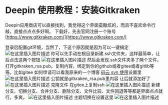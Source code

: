 # Deepin 使用教程：安装Gitkraken

Deepin应用商店可以直接找到，我觉得这个界面蛮酷炫的，而且不喜欢命令行敲，直接点点点多好啊。
下载好，先去官网注册一个账号
[https://www.gitkraken.com/](https://www.gitkraken.com/)

登录后配置git环境，当然了，下这个原因就是因为可以一键搞定
![在这里插入图片描述](https://img-blog.csdnimg.cn/20191115124923724.png)
你可以先手动在根目录新建.ssh文件夹，这样最简单，让后点击这两个按钮
![在这里插入图片描述](https://img-blog.csdnimg.cn/20191115124938900.png?x-oss-process=image/watermark,type_ZmFuZ3poZW5naGVpdGk,shadow_10,text_aHR0cHM6Ly9ibG9nLmNzZG4ubmV0L2ExNTAwNTc4NDMyMA==,size_16,color_FFFFFF,t_70)
然后会发现.ssh文件夹多了两个文件，打开gitkraken_rsa.pub。复制内容，绑定到你的github或者gitee或者gitlib等等。比如gitee
如何申请可以看我原来的一个博客
[码云 svn 使用](https://blog.csdn.net/a15005784320/article/details/101912848)设置里
![在这里插入图片描述](https://img-blog.csdnimg.cn/20191115125041420.png?x-oss-process=image/watermark,type_ZmFuZ3poZW5naGVpdGk,shadow_10,text_aHR0cHM6Ly9ibG9nLmNzZG4ubmV0L2ExNTAwNTc4NDMyMA==,size_16,color_FFFFFF,t_70)
公钥就是gitkraken_rsa.pub里内容
让后就添加好了
![在这里插入图片描述](https://img-blog.csdnimg.cn/20191115125027898.png?x-oss-process=image/watermark,type_ZmFuZ3poZW5naGVpdGk,shadow_10,text_aHR0cHM6Ly9ibG9nLmNzZG4ubmV0L2ExNTAwNTc4NDMyMA==,size_16,color_FFFFFF,t_70)
克隆文件
在gitee上复制ssh
![在这里插入图片描述](https://img-blog.csdnimg.cn/20191115125106735.png?x-oss-process=image/watermark,type_ZmFuZ3poZW5naGVpdGk,shadow_10,text_aHR0cHM6Ly9ibG9nLmNzZG4ubmV0L2ExNTAwNTc4NDMyMA==,size_16,color_FFFFFF,t_70)
新建分支、切换分支、合并分支、删除分支、文件比较、文件回退等等都是界面点点就行，多爽。
![在这里插入图片描述](https://img-blog.csdnimg.cn/20191115125122414.png?x-oss-process=image/watermark,type_ZmFuZ3poZW5naGVpdGk,shadow_10,text_aHR0cHM6Ly9ibG9nLmNzZG4ubmV0L2ExNTAwNTc4NDMyMA==,size_16,color_FFFFFF,t_70)
主题切换在设置这里
![在这里插入图片描述](https://img-blog.csdnimg.cn/20191115125134425.png?x-oss-process=image/watermark,type_ZmFuZ3poZW5naGVpdGk,shadow_10,text_aHR0cHM6Ly9ibG9nLmNzZG4ubmV0L2ExNTAwNTc4NDMyMA==,size_16,color_FFFFFF,t_70)

